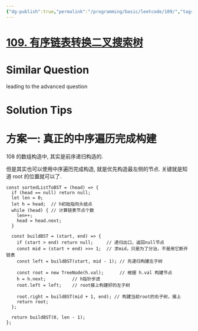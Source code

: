 ```yaml
---
{"dg-publish":true,"permalink":"/programming/basic/leetcode/109/","tags":["leetcoe/tree/bst","leetcode/divide-and-conquer","leetcode/unsolved"]}
---
```



# [109. 有序链表转换二叉搜索树](https://leetcode.cn/problems/convert-sorted-list-to-binary-search-tree/)

# Similar Question

leading to the advanced question

# Solution Tips

# 方案一: 真正的中序遍历完成构建

108 的数组构造中, 其实是前序递归构造的.

但是其实也可以使用中序遍历完成构造, 就是优先构造最左侧的节点. 关键就是知道 root 的位置就可以了.

```JS
const sortedListToBST = (head) => {
  if (head == null) return null;
  let len = 0;
  let h = head;  // h初始指向头结点
  while (head) { // 计算链表节点个数
    len++;
    head = head.next;
  }

  const buildBST = (start, end) => {
    if (start > end) return null;     // 递归出口，返回null节点
    const mid = (start + end) >>> 1;  // 求mid，只是为了分治，不是用它断开链表
    const left = buildBST(start, mid - 1); // 先递归构建左子树

    const root = new TreeNode(h.val);      // 根据 h.val 构建节点
    h = h.next;          // h指针步进              
    root.left = left;    // root接上构建好的左子树        

    root.right = buildBST(mid + 1, end); // 构建当前root的右子树，接上
    return root;
  };

  return buildBST(0, len - 1);
};
```
